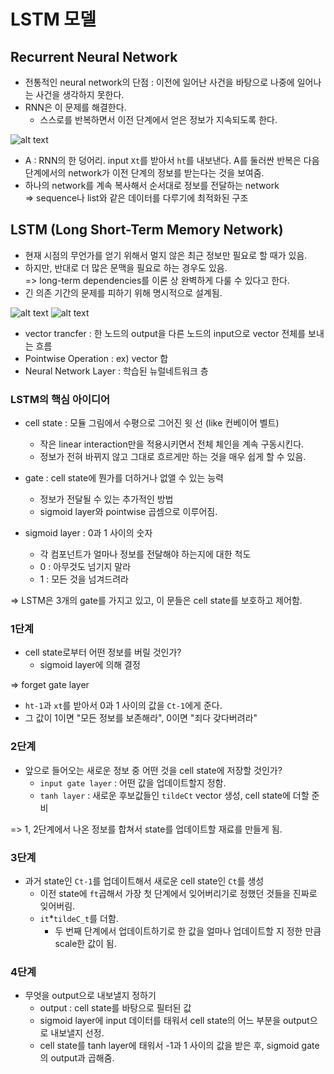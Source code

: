 # LSTM 모델

## Recurrent Neural Network

- 전통적인 neural network의 단점 : 이전에 일어난 사건을 바탕으로 나중에 일어나는 사건을 생각하지 못한다.
- RNN은 이 문제를 해결한다.
    - 스스로를 반복하면서 이전 단계에서 얻은 정보가 지속되도록 한다.

![alt text](image.png)

- A : RNN의 한 덩어리. input `Xt`를 받아서 `ht`를 내보낸다. A를 둘러싼 반복은 다음 단계에서의 network가 이전 단계의 정보를 받는다는 것을 보여줌.
- 하나의 network를 계속 복사해서 순서대로 정보를 전달하는 network  
=> sequence나 list와 같은 데이터를 다루기에 최적화된 구조

## LSTM (Long Short-Term Memory Network)


- 현재 시점의 무언가를 얻기 위해서 멀지 않은 최근 정보만 필요로 할 때가 있음.
- 하지만, 반대로 더 많은 문맥을 필요로 하는 경우도 있음.  
=> long-term dependencies를 이론 상 완벽하게 다룰 수 있다고 한다.
- 긴 의존 기간의 문제를 피하기 위해 명시적으로 설계됨.

![alt text](image-1.png)
![alt text](image-2.png)

- vector trancfer : 한 노드의 output을 다른 노드의 input으로 vector 전체를 보내는 흐름
- Pointwise Operation : ex) vector 합
- Neural Network Layer : 학습된 뉴럴네트워크 층

### LSTM의 핵심 아이디어

- cell state : 모듈 그림에서 수평으로 그어진 윗 선 (like 컨베이어 벨트)
    - 작은 linear interaction만을 적용시키면서 전체 체인을 계속 구동시킨다.
    - 정보가 전혀 바뀌지 않고 그대로 흐르게만 하는 것을 매우 쉽게 할 수 있음.

- gate : cell state에 뭔가를 더하거나 없앨 수 있는 능력
    - 정보가 전달될 수 있는 추가적인 방법
    - sigmoid layer와 pointwise 곱셈으로 이루어짐.

- sigmoid layer : 0과 1 사이의 숫자
    - 각 컴포넌트가 얼마나 정보를 전달해야 하는지에 대한 척도
    - 0 : 아무것도 넘기지 말라
    - 1 : 모든 것을 넘겨드려라

=> LSTM은 3개의 gate를 가지고 있고, 이 문들은 cell state를 보호하고 제어함.

### 1단계

- cell state로부터 어떤 정보를 버릴 것인가?
    - sigmoid layer에 의해 결정

=> forget gate layer
- `ht-1`과 `xt`를 받아서 0과 1 사이의 값을 `Ct-1`에게 준다.
- 그 값이 1이면 "모든 정보를 보존해라", 0이면 "죄다 갖다버려라"

### 2단계

- 앞으로 들어오는 새로운 정보 중 어떤 것을 cell state에 저장할 것인가?
    - `input gate layer` : 어떤 값을 업데이트할지 정함.
    - `tanh layer` : 새로운 후보값들인 `tildeCt` vector 생성, cell state에 더할 준비

=> 1, 2단계에서 나온 정보를 합쳐서 state를 업데이트할 재료를 만들게 됨.

### 3단계

- 과거 state인 `Ct-1`를 업데이트해서 새로운 cell state인 `Ct`를 생성
    - 이전 state에 `ft`곱해서 가장 첫 단계에서 잊어버리기로 정했던 것들을 진짜로 잊어버림.
    - `it`*`tildeC_t`를 더함.
        - 두 번째 단계에서 업데이트하기로 한 값을 얼마나 업데이트할 지 정한 만큼 scale한 값이 됨.

### 4단계

- 무엇을 output으로 내보낼지 정하기
    - output : cell state를 바탕으로 필터된 값
    - sigmoid layer에 input 데이터를 태워서 cell state의 어느 부분을 output으로 내보낼지 선정.
    - cell state를 tanh layer에 태워서 -1과 1 사이의 값을 받은 후, sigmoid gate의 output과 곱해줌.